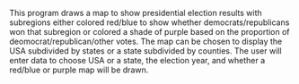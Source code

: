 This program draws a map to show presidential election results with subregions either colored red/blue to show whether democrats/republicans won that subregion or colored a shade of purple based on the proportion of deomocrat/republican/other votes. The map can be chosen to display the USA subdivided by states or a state subdivided by counties. The user will enter data to choose USA or a state, the election year, and whether a red/blue or purple map will be drawn.
